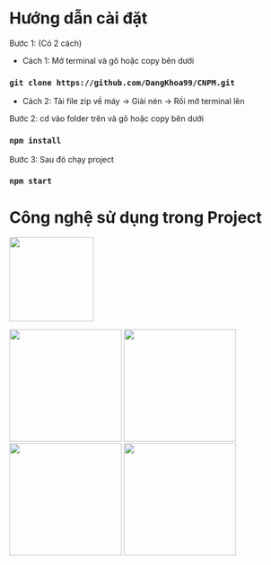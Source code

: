 # Hướng dẫn cài đặt

Bước 1: (Có 2 cách)
- Cách 1: Mở terminal và gõ hoặc copy bên dưới

### `git clone https://github.com/DangKhoa99/CNPM.git`

- Cách 2: Tải file zip về máy -> Giải nén -> Rồi mở terminal lên

Bước 2: cd vào folder trên và gõ hoặc copy bên dưới

### `npm install`

Bước 3: Sau đó chạy project

### `npm start`

# Công nghệ sử dụng trong Project
<img target="_blank" src="https://www.vectorlogo.zone/logos/npmjs/npmjs-icon.svg" width="150"> 

<img target="_blank" src="https://www.vectorlogo.zone/logos/mongodb/mongodb-icon.svg" width="200">  <img target="_blank" src="https://www.vectorlogo.zone/logos/expressjs/expressjs-icon.svg" width="200">    <img target="_blank" src="https://www.vectorlogo.zone/logos/reactjs/reactjs-icon.svg" width="200">   <img target="_blank" src="https://www.vectorlogo.zone/logos/nodejs/nodejs-icon.svg" width="200">
